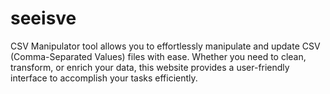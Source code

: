 # seeisve
CSV Manipulator tool allows you to effortlessly manipulate and update CSV (Comma-Separated Values) files with ease. Whether you need to clean, transform, or enrich your data, this website provides a user-friendly interface to accomplish your tasks efficiently.
